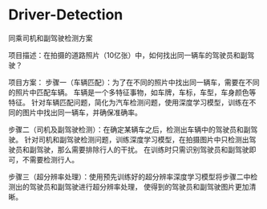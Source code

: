 # Driver-Detection
同乘司机和副驾驶检测方案

项目描述：在拍摄的道路照片（10亿张）中，如何找出同一辆车的驾驶员和副驾驶？

项目方案：
步骤一（车辆匹配）：为了在不同的照片中找出同一辆车，需要在不同的照片中匹配车辆。
车辆是一个多特征事物，如车牌，车标，车型，车身颜色等特征。
针对车辆匹配问题，简化为汽车检测问题，使用深度学习模型，训练在不同的图片中找出同一辆车，并确保准确率。


步骤二（司机及副驾驶检测）：在确定某辆车之后，检测出车辆中的驾驶员和副驾驶。
针对司机和副驾驶检测问题，训练深度学习模型，在拍摄图片中只检测出驾驶员和副驾驶，那么需要排除行人的干扰。
在训练时只需识别驾驶员和副驾驶即可，不需要检测行人。


步骤三（超分辨率处理）：使用预先训练好的超分辨率深度学习模型将步骤二中检测出的驾驶员和副驾驶进行超分辨率处理，
使得到的驾驶员和副驾驶图片更加清晰。
